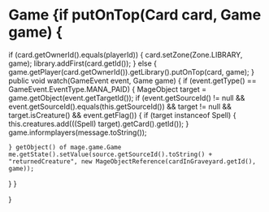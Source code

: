 # Game  {if  putOnTop(Card card, Game game) {
  if (card.getOwnerId().equals(playerId)) {
    card.setZone(Zone.LIBRARY, game);
    library.addFirst(card.getId());
  } else {
    game.getPlayer(card.getOwnerId()).getLibrary().putOnTop(card, game);
  }  public void watch(GameEvent event, Game game) {
  if (event.getType() == GameEvent.EventType.MANA_PAID) {
    MageObject target = game.getObject(event.getTargetId());
    if (event.getSourceId() != null
        && event.getSourceId().equals(this.getSourceId()) && target != null && target.isCreature() && event.getFlag()) {
      if (target instanceof Spell) {
        this.creatures.add(((Spell) target).getCard().getId());
      } game.informplayers(message.toString());
	 
    } getObject() of mage.game.Game me.getState().setValue(source.getSourceId().toString() + "returnedCreature", new MageObjectReference(cardInGraveyard.getId(), game)); 

  }
}

}
